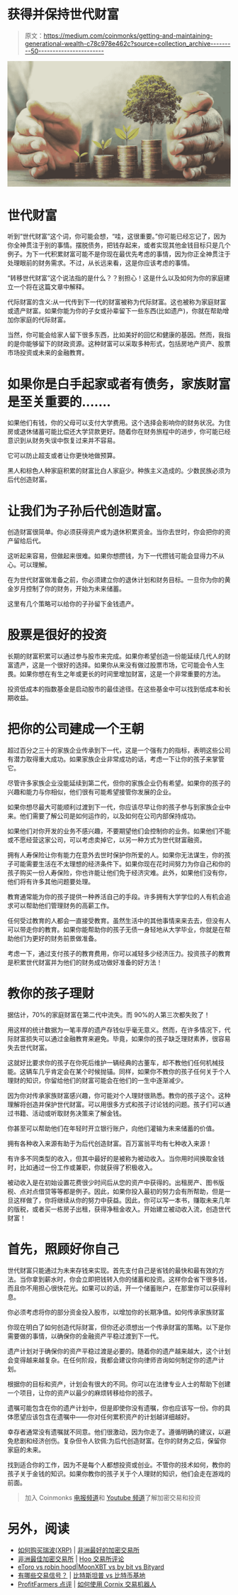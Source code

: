 # 获得并保持世代财富

> 原文：<https://medium.com/coinmonks/getting-and-maintaining-generational-wealth-c78c978e462c?source=collection_archive---------50----------------------->

![](img/16454a3ee6fd877575e712d53ec09208.png)

# 世代财富

听到“世代财富”这个词，你可能会想，“哇，这很重要。”你可能已经忘记了，因为你全神贯注于别的事情。摆脱债务，把钱存起来，或者实现其他金钱目标只是几个例子。为下一代积累财富可能不是你现在最优先考虑的事情，因为你正全神贯注于处理眼前的财务需求。不过，从长远来看，这是你应该考虑的事情。

“转移世代财富”这个说法指的是什么？？别担心！这是什么以及如何为你的家庭建立一个将在这篇文章中解释。

代际财富的含义:从一代传到下一代的财富被称为代际财富。这也被称为家庭财富或遗产财富。如果你能为你的子女或孙辈留下一些东西(比如遗产)，你就在帮助增加你家庭的代际财富。

当然，你可能会给家人留下很多东西，比如美好的回忆和健康的基因。然而，我指的是你能够留下的财政资源。这种财富可以采取多种形式，包括房地产资产、股票市场投资或未来的金融教育。

# 如果你是白手起家或者有债务，家族财富是至关重要的.......

如果他们有钱，你的父母可以支付大学费用。这个选择会影响你的财务状况。为住房或退休储蓄可能比偿还大学贷款更好。随着你在财务旅程中的进步，你可能已经意识到从财务失误中恢复过来并不容易。

它可以防止超支或者让你更快地做预算。

黑人和棕色人种家庭积累的财富比白人家庭少。种族主义造成的。少数民族必须为后代创造财富。

# 让我们为子孙后代创造财富。

创造财富很简单。你必须获得资产或为退休积累资金。当你去世时，你会把你的资产留给后代。

这听起来容易，但做起来很难。如果你想攒钱，为下一代攒钱可能会显得力不从心。可以理解。

在为世代财富做准备之前，你必须建立你的退休计划和财务目标。一旦你为你的黄金岁月控制了你的财务，开始为未来储蓄。

这里有几个策略可以给你的子孙留下金钱遗产。

# 股票是很好的投资

长期的财富积累可以通过参与股市来完成。如果你希望创造一份能延续几代人的财富遗产，这是一个很好的选择。如果你从来没有做过股票市场，它可能会令人生畏。如果你想在有生之年或更长的时间里增加财富，这是一个非常重要的方法。

投资低成本的指数基金是启动股市的最佳途径。在这些基金中可以找到低成本和长期收益。

# 把你的公司建成一个王朝

超过百分之三十的家族企业传承到下一代，这是一个强有力的指标，表明这些公司有潜力取得重大成功。如果家族企业非常成功的话，考虑一下让你的孩子来掌管它。

尽管许多家族企业没能延续到第二代，但你的家族企业仍有希望。如果你的孩子的兴趣和能力与你相似，他们很有可能希望接管你发展的企业。

如果你想尽最大可能顺利过渡到下一代，你应该尽早让你的孩子参与到家族企业中来。他们需要了解公司是如何运作的，以及如何在公司内部保持成功。

如果他们对你开发的业务不感兴趣，不要期望他们会控制你的业务。如果他们不能或不愿经营这家公司，可以考虑卖掉它，以另一种方式为世代财富融资。

拥有人寿保险让你有能力在意外去世时保护你所爱的人。如果你无法谋生，你的孩子可能需要生活在不太理想的经济条件下。如果你现在花时间努力为你自己和你的孩子购买一份人寿保险，你也许能让他们免于经济灾难。此外，如果他们没有你，他们将有许多其他问题要处理。

教育通常能为你的孩子提供一种养活自己的手段。许多拥有大学学位的人有机会追求可以帮助他们管理财务的高薪工作。

任何受过教育的人都会一直接受教育。虽然生活中的其他事情来来去去，但没有人可以带走你的教育。如果你能帮助你的孩子无债一身轻地从大学毕业，你就是在帮助他们为更好的财务前景做准备。

考虑一下，通过支付孩子的教育费用，你可以减轻多少经济压力。投资孩子的教育是积累世代财富并为他们的财务成功做好准备的好方法！

# 教你的孩子理财

据估计，70%的家庭财富在第二代中流失。而 90%的人第三次都失败了！

用这样的统计数据为一笔丰厚的遗产存钱似乎毫无意义。然而，在许多情况下，代际财富损失可以通过金融教育来避免。毕竟，如果你的孩子缺乏理财素养，很容易失去世代财富。

这就好比要求你的孩子在你死后维护一辆经典的古董车，却不教他们任何机械技能。这辆车几乎肯定会在某个时候抛锚。同样，如果你不教你的孩子任何关于个人理财的知识，你留给他们的财富可能会在他们的一生中逐渐减少。

因为你对传承家族财富感兴趣，你可能对个人理财很熟悉。教你的孩子这个。这种理解将创造并保护世代财富。可以用很多方式和孩子讨论钱的问题。孩子们可以通过书籍、活动或听取财务决策来了解金钱。

你甚至可以帮助他们在年轻时开立银行账户，向他们灌输为未来储蓄的价值。

拥有各种收入来源有助于为后代创造财富。百万富翁平均有七种收入来源！

有许多不同类型的收入，但其中最好的是被称为被动收入。当你用时间换取金钱时，比如通过一份工作或兼职，你就获得了积极收入。

被动收入是在初始设置花费很少时间后从您的资产中获得的。出租房产、图书版税、点对点借贷等等都是例子。因此，如果你投入最初的努力会有所帮助，但是一旦这样做了，你将继续从你的努力中获益。因此，你可以写一本书，赚取未来几年的版税，或者买一栋房子出租，获得净租金收入。开始建立被动收入流，创造世代财富！

# 首先，照顾好你自己

世代财富只能通过为未来存钱来实现。首先支付自己是省钱的最快和最有效的方法。当你拿到薪水时，你会立即把钱转入你的储蓄和投资。这样你会省下很多钱，而且你不用担心很快花光。如果可以的话，开一个储蓄账户，在那里你可以获得利息。

你必须考虑将你的部分资金投入股市，以增加你的长期净值。如何传承家族财富

你现在明白了如何创造代际财富，但你还必须想出一个传承财富的策略。以下是你需要做的事情，以确保你的金融资产平稳过渡到下一代。

遗产计划对于确保你的资产平稳过渡是必要的。随着你的遗产越来越大，这个计划会变得越来越复杂。在任何阶段，我都会建议你向律师咨询如何制定你的遗产计划。

根据你的目标和资产，计划会有很大的不同。你可以在法律专业人士的帮助下创建一个项目，让你的资产以最少的麻烦转移给你的孩子。

遗嘱可能包含在你的遗产计划中，但是即使你没有遗嘱，你也应该写一份。你的具体愿望应该包含在遗嘱中——你对任何累积资产的计划越详细越好。

幸存者通常没有遗嘱就不同意。他们很激动，因为你走了。遵循明确的建议，以避免悲剧和经济创伤。复杂但令人钦佩:为后代创造财富。在你的财务之后，保留你家庭的未来。

找到适合你的工作，因为不是每个人都想投资或创业。不管你的技术如何，教你的孩子关于金钱的知识。如果你教你的孩子关于个人理财的知识，他们会走在游戏的前面。

> 加入 Coinmonks [电报频道](https://t.me/coincodecap)和 [Youtube 频道](https://www.youtube.com/c/coinmonks/videos)了解加密交易和投资

# 另外，阅读

*   [如何购买瑞波(XRP)](https://coincodecap.com/buy-ripple-india) | [非洲最好的加密交易所](https://coincodecap.com/crypto-exchange-africa)
*   [非洲最佳加密交易所](https://coincodecap.com/crypto-exchange-africa) | [Hoo 交易所评论](https://coincodecap.com/hoo-exchange-review)
*   [eToro vs robin hood](https://coincodecap.com/etoro-robinhood)|[MoonXBT vs by bit vs Bityard](https://coincodecap.com/bybit-bityard-moonxbt)
*   [有哪些交易信号？](https://coincodecap.com/trading-signal) | [比特斯坦普 vs 比特币基地](https://coincodecap.com/bitstamp-coinbase)
*   [ProfitFarmers 点评](https://coincodecap.com/profitfarmers-review) | [如何使用 Cornix 交易机器人](https://coincodecap.com/cornix-trading-bot)